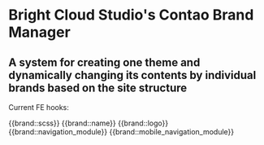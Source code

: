 # Bright Cloud Studio's Contao Brand Manager
## A system for creating one theme and dynamically changing its contents by individual brands based on the site structure
Current FE hooks:

{{brand::scss}}
{{brand::name}}
{{brand::logo}}
{{brand::navigation_module}}
{{brand::mobile_navigation_module}}
